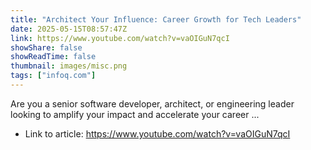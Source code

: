 ```yaml
---
title: "Architect Your Influence: Career Growth for Tech Leaders"
date: 2025-05-15T08:57:47Z
link: https://www.youtube.com/watch?v=vaOIGuN7qcI
showShare: false
showReadTime: false
thumbnail: images/misc.png
tags: ["infoq.com"]
---
```

Are you a senior software developer, architect, or engineering leader looking to amplify your impact and accelerate your career ...

- Link to article: https://www.youtube.com/watch?v=vaOIGuN7qcI